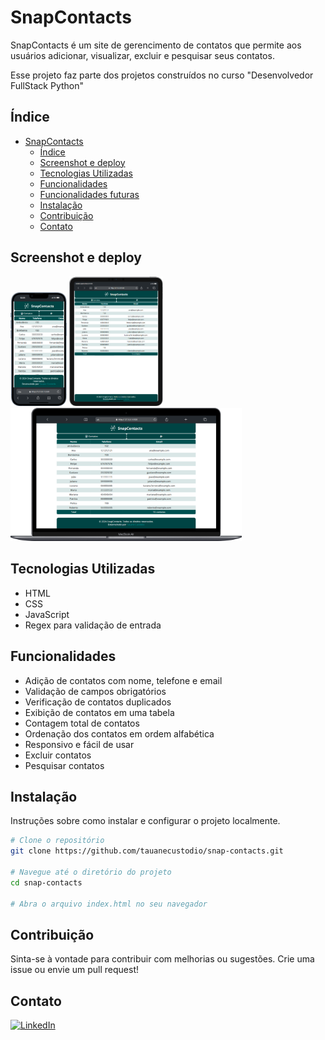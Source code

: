 # SnapContacts
SnapContacts é um site de gerencimento de contatos que permite aos usuários adicionar, visualizar, excluir e pesquisar seus contatos.

Esse projeto faz parte dos projetos construídos no curso "Desenvolvedor FullStack Python"

## Índice

- [SnapContacts](#snapcontacts)
  - [Índice](#índice)
  - [Screenshot e deploy](#screenshot-e-deploy)
  - [Tecnologias Utilizadas](#tecnologias-utilizadas)
  - [Funcionalidades](#funcionalidades)
  - [Funcionalidades futuras](#funcionalidades-futuras)
  - [Instalação](#instalação)
  - [Contribuição](#contribuição)
  - [Contato](#contato)

## Screenshot e deploy

<img src="./screenshot/iphone-13-pro-127.0.0.1.png" alt="screenshot do projeto em um iphone" width="90" />
<img src="./screenshot/ipad-pro-11-127.0.0.1.png" alt="screenshot do projeto em um ipad" width="150" />
<img src="./screenshot/macbook-air-127.0.0.1.png" alt="screenshot do projeto em um macbook" width="370" />

## Tecnologias Utilizadas

- HTML
- CSS
- JavaScript
- Regex para validação de entrada

## Funcionalidades

- Adição de contatos com nome, telefone e email
- Validação de campos obrigatórios
- Verificação de contatos duplicados
- Exibição de contatos em uma tabela
- Contagem total de contatos
- Ordenação dos contatos em ordem alfabética
- Responsivo e fácil de usar
- Excluir contatos
- Pesquisar contatos

## Instalação

Instruções sobre como instalar e configurar o projeto localmente.

```bash
# Clone o repositório
git clone https://github.com/tauanecustodio/snap-contacts.git

# Navegue até o diretório do projeto
cd snap-contacts

# Abra o arquivo index.html no seu navegador

```

## Contribuição

Sinta-se à vontade para contribuir com melhorias ou sugestões. Crie uma issue ou envie um pull request!

## Contato

[![LinkedIn](https://img.shields.io/badge/LinkedIn-blue?style=for-the-badge&logo=linkedin)](https://www.linkedin.com/in/tauanecustodio/)
